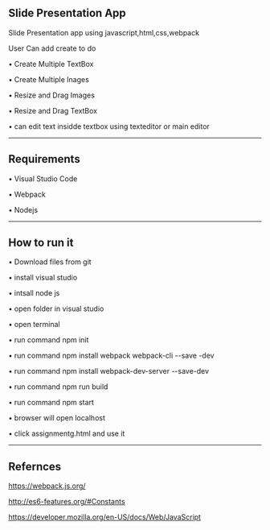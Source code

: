 Slide Presentation App
----------------------
Slide Presentation app using javascript,html,css,webpack

User Can add create to do 

•	Create Multiple TextBox  

•	Create Multiple Inages 

•	Resize and Drag Images

•	Resize and Drag TextBox

•	can edit text insidde textbox using texteditor or main editor

----------------------
Requirements
---------------------

•	Visual Studio Code

•	Webpack

•	Nodejs


----------------------
How to run it 
---------------------
•	Download files from git 

•	install visual studio

•	intsall node js

•	open folder in visual studio

•	open terminal 

•	run command npm init

•	run command npm install webpack webpack-cli --save -dev

•	run command npm install webpack-dev-server --save-dev

•	run command npm run build

•	run command npm start

•	browser will open localhost 

•	click assignmentg.html and use it 

---------------------
Refernces
---------------------
https://webpack.js.org/

http://es6-features.org/#Constants

https://developer.mozilla.org/en-US/docs/Web/JavaScript





